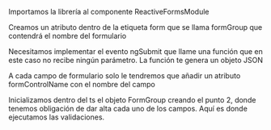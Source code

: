 Importamos la librería al componente ReactiveFormsModule

Creamos un atributo dentro de la etiqueta form que se llama formGroup que contendrá el nombre del formulario

Necesitamos implementar el evento ngSubmit que llame una función que en este caso no recibe ningún parámetro. La función te genera un objeto JSON

A cada campo de formulario solo le tendremos que añadir un atributo formControlName con el nombre del campo

Inicializamos dentro del ts el objeto FormGroup creando el punto 2, donde tenemos obligación de dar alta cada uno de los campos. Aquí es donde ejecutamos las validaciones.


